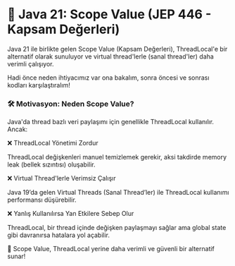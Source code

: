 # 🚀 Java 21: Scope Value (JEP 446 - Kapsam Değerleri)
Java 21 ile birlikte gelen Scope Value (Kapsam Değerleri), ThreadLocal'e bir alternatif olarak sunuluyor ve virtual thread'lerle (sanal thread'ler) daha verimli çalışıyor.

Hadi önce neden ihtiyacımız var ona bakalım, sonra öncesi ve sonrası kodları karşılaştıralım!

### 🛠️ Motivasyon: Neden Scope Value?
Java'da thread bazlı veri paylaşımı için genellikle ThreadLocal kullanılır. Ancak:

❌ ThreadLocal Yönetimi Zordur

ThreadLocal değişkenleri manuel temizlemek gerekir, aksi takdirde memory leak (bellek sızıntısı) oluşabilir.

❌ Virtual Thread'lerle Verimsiz Çalışır

Java 19’da gelen Virtual Threads (Sanal Thread’ler) ile ThreadLocal kullanımı performansı düşürebilir.

❌ Yanlış Kullanılırsa Yan Etkilere Sebep Olur

ThreadLocal, bir thread içinde değişken paylaşmayı sağlar ama global state gibi davranırsa hatalara yol açabilir.

📌 Scope Value, ThreadLocal yerine daha verimli ve güvenli bir alternatif sunar!